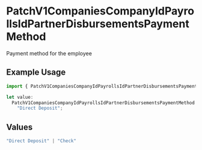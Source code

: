 # PatchV1CompaniesCompanyIdPayrollsIdPartnerDisbursementsPaymentMethod

Payment method for the employee

## Example Usage

```typescript
import { PatchV1CompaniesCompanyIdPayrollsIdPartnerDisbursementsPaymentMethod } from "@gusto/embedded-api/models/operations/patchv1companiescompanyidpayrollsidpartnerdisbursements.js";

let value:
  PatchV1CompaniesCompanyIdPayrollsIdPartnerDisbursementsPaymentMethod =
    "Direct Deposit";
```

## Values

```typescript
"Direct Deposit" | "Check"
```